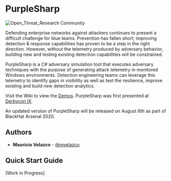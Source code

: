 # PurpleSharp
![Open_Threat_Research Community](https://img.shields.io/badge/Open_Threat_Research-Community-brightgreen.svg)

Defending enterprise networks against attackers continues to present a difficult challenge for blue teams. Prevention has fallen short; improving detection & response capabilities has proven to be a step in the right direction. However, without the telemetry produced by adversary behavior, building new and testing existing detection capabilities will be constrained. 

PurpleSharp is a C# adversary simulation tool that executes adversary techniques with the purpose of generating attack telemetry in monitored Windows environments. Detection engineering teams can leverage this telemetry to identify gaps in visibility as well as test the resilience, improve existing and build new detection analytics.

Visit the Wiki to view the [Demos](https://github.com/mvelazc0/PurpleSharp/wiki/Demos). PurpleSharp was first presented at [Derbycon IX](https://www.youtube.com/watch?v=7TVp4g4hkpg). 

An updated version of PurpleSharp will be released on August 6th as part of BlackHat Arsenal 2020.


## Authors

* **Mauricio Velazco** - [@mvelazco](https://twitter.com/mvelazco)

## Quick Start Guide

[Work in Progress]
